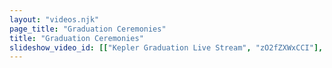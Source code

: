 ```yaml
---
layout: "videos.njk"
page_title: "Graduation Ceremonies"
title: "Graduation Ceremonies"
slideshow_video_id: [["Kepler Graduation Live Stream", "zO2fZXWxCCI"], ["Cornerstone Fellowship High School Graduation Recording (livestream TBD)", "dhksjdhsakd"]]
---
```

